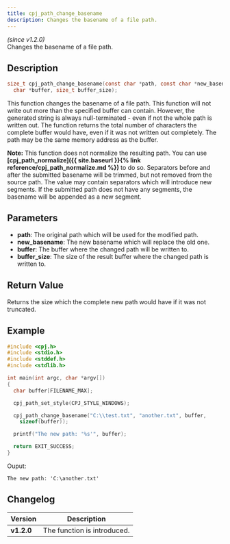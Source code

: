 ```yaml
---
title: cpj_path_change_basename
description: Changes the basename of a file path.
---
```


_(since v1.2.0)_  
Changes the basename of a file path.

## Description
```c
size_t cpj_path_change_basename(const char *path, const char *new_basename,
  char *buffer, size_t buffer_size);
```

This function changes the basename of a file path. This function will not
write out more than the specified buffer can contain. However, the generated
string is always null-terminated - even if not the whole path is written out.
The function returns the total number of characters the complete buffer would
have, even if it was not written out completely. The path may be the same
memory address as the buffer.

**Note:** This function does not normalize the resulting path. You can use 
**[cpj_path_normalize]({{ site.baseurl }}{% link reference/cpj_path_normalize.md %})**
to do so. Separators before and after the submitted basename will be trimmed, 
but not removed from the source path. The value may contain separators which 
will introduce new segments. If the submitted path does not have any segments, 
the basename will be appended as a new segment.

## Parameters
 * **path**: The original path which will be used for the modified path.
 * **new_basename**: The new basename which will replace the old one.
 * **buffer**: The buffer where the changed path will be written to.
 * **buffer_size**: The size of the result buffer where the changed path is written to.

## Return Value
Returns the size which the complete new path would have if it was not truncated.

## Example
```c
#include <cpj.h>
#include <stdio.h>
#include <stddef.h>
#include <stdlib.h>

int main(int argc, char *argv[])
{
  char buffer[FILENAME_MAX];

  cpj_path_set_style(CPJ_STYLE_WINDOWS);

  cpj_path_change_basename("C:\\test.txt", "another.txt", buffer,
    sizeof(buffer));

  printf("The new path: '%s'", buffer);

  return EXIT_SUCCESS;
}
```

Ouput:
```
The new path: 'C:\another.txt'
```

## Changelog

| Version    | Description                                            |
|------------|--------------------------------------------------------|
| **v1.2.0** | The function is introduced.                            |